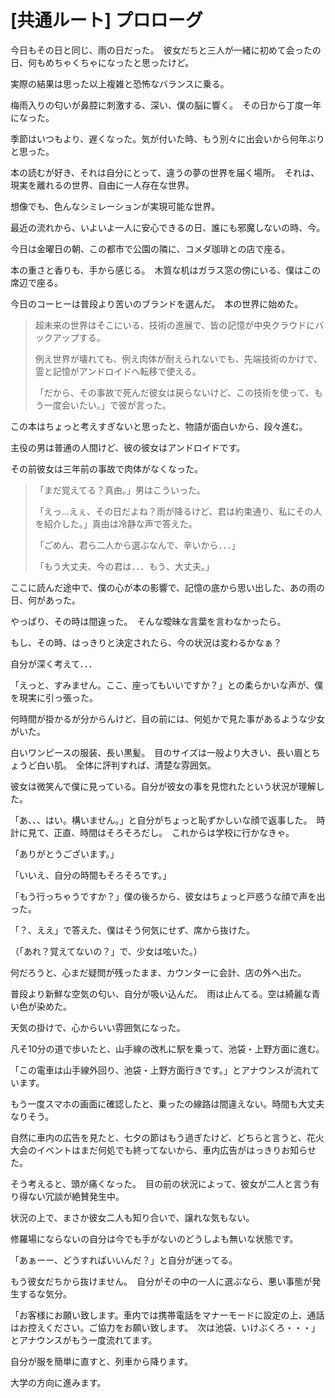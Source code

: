 # [共通ルート] プロローグ
  
今日もその日と同じ、雨の日だった。　彼女だちと三人が一緒に初めて会ったの日、何もめちゃくちゃになったと思ったけど。  
  
実際の結果は思った以上複雑と恐怖なバランスに乗る。  
  
梅雨入りの匂いが鼻腔に刺激する、深い、僕の脳に響く。　その日から丁度一年になった。  
  
季節はいつもより、遅くなった。気が付いた時、もう別々に出会いから何年ぶりと思った。  
  
本の読むが好き、それは自分にとって、違うの夢の世界を届く場所。　それは、現実を離れるの世界、自由に一人存在な世界。 
  
想像でも、色んなシミレーションが実現可能な世界。  
  
最近の流れから、いよいよ一人に安心できるの日、誰にも邪魔しないの時、今。  
  
今日は金曜日の朝、この都市で公園の隣に、コメダ珈琲との店で座る。  
  
本の重さと香りも、手から感じる。　木質な机はガラス窓の傍にいる、僕はこの席辺で座る。  
  
今日のコーヒーは普段より苦いのブランドを選んだ。　本の世界に始めた。  
  
> 超未来の世界はそこにいる、技術の進展で、皆の記憶が中央クラウドにバックアップする。  
>  
> 例え世界が壊れても、例え肉体が耐えられないでも、先端技術のかけで、霊と記憶がアンドロイドへ転移で使える。  
>  
> 「だから、その事故で死んだ彼女は戻らないけど、この技術を使って、もう一度会いたい。」で彼が言った。  
  
この本はちょっと考えすぎないと思ったと、物語が面白いから、段々進む。  
  
主役の男は普通の人間けど、彼の彼女はアンドロイドです。  
  
その前彼女は三年前の事故で肉体がなくなった。  
  
> 「まだ覚えてる？真由。」男はこういった。
>  
> 「えっ...えぇ、その日だよね？雨が降るけど、君は約束通り、私にその人を紹介した。」真由は冷静な声で答えた。
>  
> 「ごめん、君ら二人から選ぶなんで、辛いから．．．」
>  
> 「もう大丈夫、今の君は．．．もう、大丈夫。」
  
ここに読んだ途中で、僕の心が本の影響で、記憶の底から思い出した、あの雨の日、何があった。  
  
やっぱり、その時は間違った。　そんな曖昧な言葉を言わなかったら。  

もし、その時、はっきりと決定されたら、今の状況は変わるかなぁ？  
  
自分が深く考えて．．．  
   
「えっと、すみません。ここ、座ってもいいですか？」との柔らかいな声が、僕を現実に引っ張った。  
  
何時間が掛かるが分からんけど、目の前には、何処かで見た事があるような少女がいた。  
  
白いワンピースの服装、長い黒髪。　目のサイズは一般より大きい、長い眉とちょうど白い肌。　全体に評判すれば、清楚な雰囲気。  
  
彼女は微笑んで僕に見っている。自分が彼女の事を見惚れたという状況が理解した。  
  
「あ、、、はい。構いません。」と自分がちょっと恥ずかしいな顔で返事した。　時計に見て、正直、時間はそろそろだし。　これからは学校に行かなきゃ。  
  
「ありがとうございます。」  
  
「いいえ、自分の時間もそろそろです。」  
  
「もう行っちゃうですか？」僕の後ろから、彼女はちょっと戸惑うな顔で声を出った。  
  
「？、ええ」で答えた、僕はそう何気にせず、席から抜けた。  
  
（「あれ？覚えてないの？」で、少女は呟いた。）  
  
何だろうと、心まだ疑問が残ったまま、カウンターに会計、店の外へ出た。  
  
普段より新鮮な空気の匂い、自分が吸い込んだ。　雨は止んてる。空は綺麗な青い色が染めた。  
  
天気の掛けで、心からいい雰囲気になった。  
  
凡そ10分の道で歩いたと、山手線の改札に駅を乗って、池袋・上野方面に進む。  
  
「この電車は山手線外回り、池袋・上野方面行きです。」とアナウンスが流れています。  
  
もう一度スマホの画面に確認したと、乗ったの線路は間違えない。時間も大丈夫なりそう。  
  
自然に車内の広告を見たと、七夕の節はもう過ぎたけど、どちらと言うと、花火大会のイベントはまだ何処でも終ってないから、車内広告がはっきりお知らせた。  
    
そう考えると、頭が痛くなった。　目の前の状況によって、彼女が二人と言う有り得ない冗談が絶賛発生中。  
  
状況の上で、まさか彼女二人も知り合いで、譲れな気もない。  
  
修羅場にならないの自分は今でも手がないのどうしよも無いな状態です。  
  
「あぁーー、どうすればいいんだ？」と自分が迷ってる。  
  
もう彼女だちから抜けません。　自分がその中の一人に選ぶなら、悪い事態が発生するな気分。  
  
「お客様にお願い致します。車内では携帯電話をマナーモードに設定の上、通話はお控えください。ご協力をお願い致します。　次は池袋、いけぶくろ・・・」とアナウンスがもう一度流れてます。  
  
自分が服を簡単に直すと、列車から降ります。  
  
大学の方向に進みます。  